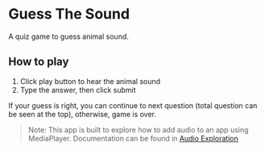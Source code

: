 # Guess The Sound

A quiz game to guess animal sound. 

## How to play
1. Click play button to hear the animal sound
2. Type the answer, then click submit

If your guess is right, you can continue to next question (total question can be seen at the top), otherwise, game is over.


> Note: This app is built to explore how to add audio to an app using MediaPlayer. Documentation can be found in [Audio Exploration](AudioExploration.md)